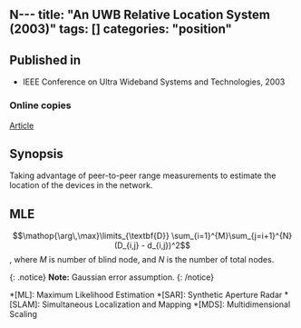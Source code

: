 N---
title: "An UWB Relative Location System (2003)"
tags: []
categories: "position"
---

## Published in
- IEEE Conference on Ultra Wideband Systems and Technologies, 2003

### Online copies
[Article][article_link]

## Synopsis
Taking advantage of peer-to-peer range measurements to estimate the location of the devices in the network.

## MLE
$$\mathop{\arg\,\max}\limits_{\textbf{D}} \sum_{i=1}^{M}\sum_{j=i+1}^{N} (D_{i,j} - d_{i,j})^2$$, where $M$ is number of blind node, and $N$ is the number of total nodes.

{: .notice}
**Note:** Gaussian error assumption.
{: /notice}


[article_link]: https://ieeexplore.ieee.org/abstract/document/1267871

*[ML]: Maximum Likelihood Estimation
*[SAR]: Synthetic Aperture Radar
*[SLAM]: Simultaneous Localization and Mapping
*[MDS]: Multidimensional Scaling